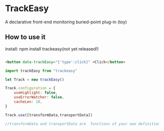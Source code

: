 # TrackEasy

A declarative front-end monitoring buried-point plug-in (toy)

## How to use it

install:
npm install trackeasy(not yet released!)

```html

<button data-trackEasy="{'type':click}" >Click</button>

````

```js
import trackEasy from "trackeasy"

let Track = new trackEasy()

Track.configuration = {
    useHighlight: false,
    useErrorWatcher: false,
    cacheLen: 10,
}

Track.use([transformData,transportData])

//transformData and transportData are  functions of your own definition

```
